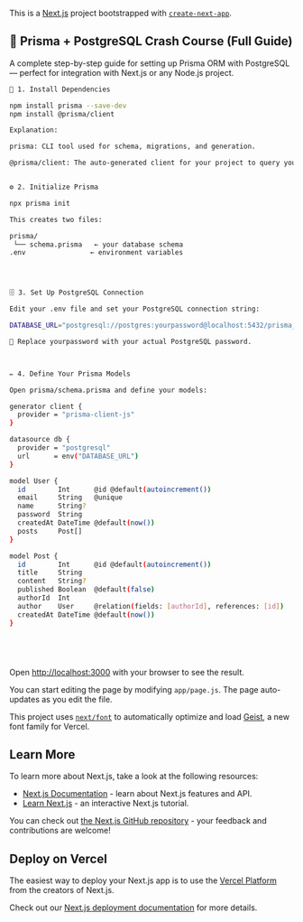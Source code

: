 This is a [Next.js](https://nextjs.org) project bootstrapped with [`create-next-app`](https://github.com/vercel/next.js/tree/canary/packages/create-next-app).

## 🚀 Prisma + PostgreSQL Crash Course (Full Guide)

A complete step-by-step guide for setting up Prisma ORM with PostgreSQL — perfect for integration with Next.js or any Node.js project.



```bash
🧩 1. Install Dependencies

npm install prisma --save-dev
npm install @prisma/client

Explanation:

prisma: CLI tool used for schema, migrations, and generation.

@prisma/client: The auto-generated client for your project to query your database.


⚙️ 2. Initialize Prisma

npx prisma init

This creates two files:

prisma/
 └── schema.prisma   ← your database schema
.env                ← environment variables




🗄️ 3. Set Up PostgreSQL Connection

Edit your .env file and set your PostgreSQL connection string:

DATABASE_URL="postgresql://postgres:yourpassword@localhost:5432/prisma_demo?schema=public"

🧠 Replace yourpassword with your actual PostgreSQL password.



✏️ 4. Define Your Prisma Models

Open prisma/schema.prisma and define your models:

generator client {
  provider = "prisma-client-js"
}

datasource db {
  provider = "postgresql"
  url      = env("DATABASE_URL")
}

model User {
  id        Int      @id @default(autoincrement())
  email     String   @unique
  name      String?
  password  String
  createdAt DateTime @default(now())
  posts     Post[]
}

model Post {
  id        Int      @id @default(autoincrement())
  title     String
  content   String?
  published Boolean  @default(false)
  authorId  Int
  author    User     @relation(fields: [authorId], references: [id])
  createdAt DateTime @default(now())
}






```

Open [http://localhost:3000](http://localhost:3000) with your browser to see the result.

You can start editing the page by modifying `app/page.js`. The page auto-updates as you edit the file.

This project uses [`next/font`](https://nextjs.org/docs/app/building-your-application/optimizing/fonts) to automatically optimize and load [Geist](https://vercel.com/font), a new font family for Vercel.

## Learn More

To learn more about Next.js, take a look at the following resources:

- [Next.js Documentation](https://nextjs.org/docs) - learn about Next.js features and API.
- [Learn Next.js](https://nextjs.org/learn) - an interactive Next.js tutorial.

You can check out [the Next.js GitHub repository](https://github.com/vercel/next.js) - your feedback and contributions are welcome!

## Deploy on Vercel

The easiest way to deploy your Next.js app is to use the [Vercel Platform](https://vercel.com/new?utm_medium=default-template&filter=next.js&utm_source=create-next-app&utm_campaign=create-next-app-readme) from the creators of Next.js.

Check out our [Next.js deployment documentation](https://nextjs.org/docs/app/building-your-application/deploying) for more details.
